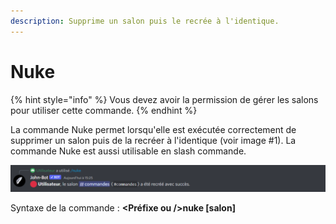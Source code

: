 ```yaml
---
description: Supprime un salon puis le recrée à l'identique.
---
```


# Nuke

{% hint style="info" %}
Vous devez avoir la permission de gérer les salons pour utiliser cette commande.
{% endhint %}

La commande Nuke permet lorsqu'elle est exécutée correctement de supprimer un salon puis de la recréer à l'identique (voir image #1). La commande Nuke est aussi utilisable en slash commande.

![Image #1](../../../.gitbook/assets/Nuke.png)

Syntaxe de la commande : **\<Préfixe ou />nuke \[salon]**
